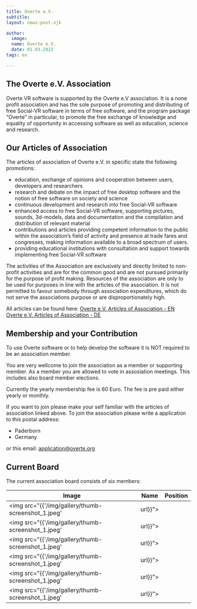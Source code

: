 ```yaml
---
title: Overte e.V.
subtitle: 
layout: news-post.njk

author:
  image: 
  name: Overte e.V.
  date: 01.03.2022
tags: ev

---
```

## The Overte e.V. Association

Overte VR software is supported by the Overte e.V association. It is a none profit association and has the sole purpose of promoting and distributing of free Social-VR software in terms of free software, and the program package “Overte” in particular, to promote the free exchange of knowledge and equality of opportunity in accessing software as well as education, science and research.

## Our Articles of Association

The articles of association of Overte e.V. in specific state the following promotions:

- education, exchange of opinions and cooperation between users, developers and researchers
- research and debate on the impact of free desktop software and the notion of free software on society and science
- continuous development and research into free Social-VR software
- enhanced access to free Social-VR software, supporting pictures, sounds, 3d-models, data and documentation and the compilation and distribution of relevant material
- contributions and articles providing competent information to the public within the association’s field of activity and presence at trade fares and congresses, making information available to a broad spectrum of users.
- providing educational institutions with consultation and support towards implementing free Social-VR software

The activities of the Association are exclusively and directly limited to non-profit activities and are for the common good and are not pursued primarily for the purpose of profit making. Resources of the association are only to be used for purposes in line with the articles of the association. It is not permitted to favour somebody through association expenditures, which do not serve the associations purpose or are disproportionately high.

All articles can be found here:
[Overte e.V. Articles of Association - EN](https://buyanvr-organizational-code-draft.readthedocs.io/en/latest/)
[Overte e.V. Articles of Association - DE](https://buyanvr-organizational-code-draft.readthedocs.io/de/latest/)

## Membership and your Contribution
<div class="warning">
To use Overte software or to help develop the software it is NOT required to be an association member.
</div>

You are very wellcome to join the association as a member or supporting member. 
As a member you are allowed to vote in assosiation meetings. This includes also board member elections.

Currently the yearly membership fee is 60 Euro. The fee is pre paid either yearly or monthly.

If you want to join please make your self familiar with the articles of association linked above.
To join the association please write a application to this postal address:

- Paderborn
- Germany

or this email: [application@overte.org](mailto:application@overte.org)
 
## Current Board

The current association board consists of six members:

| Image    | Name | Position |
|---------|-----------|--------|
| <div class="news--content-image"><img src="{{'/img/gallery/thumb-screenshot_1.jpeg' | url}}"></div> | | Dale    |
| <div class="news--content-image"><img src="{{'/img/gallery/thumb-screenshot_1.jpeg' | url}}"></div> | | Moto    |   
| <div class="news--content-image"><img src="{{'/img/gallery/thumb-screenshot_1.jpeg' | url}}"></div> | | Catraxx |   
| <div class="news--content-image"><img src="{{'/img/gallery/thumb-screenshot_1.jpeg' | url}}"></div> | | 74hc595 |   
| <div class="news--content-image"><img src="{{'/img/gallery/thumb-screenshot_1.jpeg' | url}}"></div> | | Kreolis |   
| <div class="news--content-image"><img src="{{'/img/gallery/thumb-screenshot_1.jpeg' | url}}"></div> | | Micah   |   